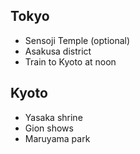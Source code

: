 ## Tokyo
- Sensoji Temple (optional)
- Asakusa district
- Train to Kyoto at noon
## Kyoto
- Yasaka shrine
- Gion shows
- Maruyama park